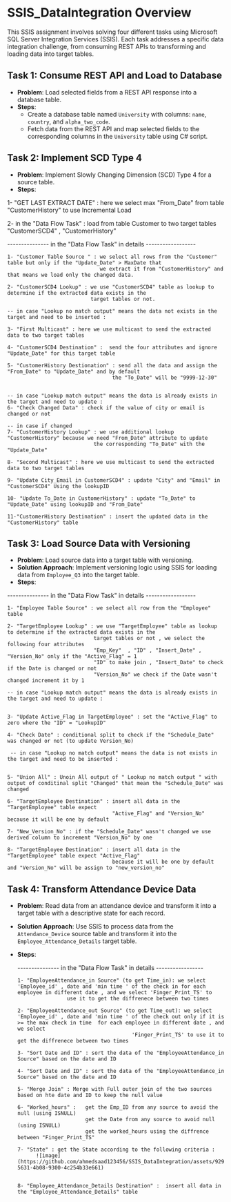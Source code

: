 # SSIS_DataIntegration Overview

This SSIS assignment involves solving four different tasks using Microsoft SQL Server Integration Services (SSIS). Each task addresses a specific data integration challenge, from consuming REST APIs to transforming and loading data into target tables.

## Task 1: Consume REST API and Load to Database
- **Problem**: Load selected fields from a REST API response into a database table.
- **Steps**:
  - Create a database table named `University` with columns: `name`, `country`, and `alpha_two_code`.
  - Fetch data from the REST API and map selected fields to the corresponding columns in the `University` table using C# script.
  
## Task 2: Implement SCD Type 4
- **Problem**: Implement Slowly Changing Dimension (SCD) Type 4 for a source table.
- **Steps**:
  
1- "GET LAST EXTRACT DATE" : here we select max "From_Date" from table "CustomerHistory" to use Incremental Load

2- in the "Data Flow Task" : load from table Customer to two target tables "CustomerSCD4" , "CustomerHistory"


--------------- in the "Data Flow Task" in details ------------------


    1- "Customer Table Source " : we select all rows from the "Customer" table but only if the "Update_Date" > MaxDate that
                                  we extract it from "CustomerHistory" and that means we load only the changed data.

    2- "CustomerSCD4 Lookup" : we use "CustomerSCD4" table as lookup to determine if the extracted data exists in the 
                               target tables or not.

	-- in case "Lookup no match output" means the data not exists in the target and need to be inserted :

	3- "First Multicast" : here we use multicast to send the extracted data to two target tables

	4- "CustomerSCD4 Destination" :  send the four attributes and ignore "Update_Date" for this target table

	5- "CustomerHistory Destionation" : send all the data and assign the "From_Date" to "Update_Date" and by default 
                                      the "To_Date" will be "9999-12-30" 


	-- in case "Lookup match output" means the data is already exists in the target and need to update :
	6- "Check Changed Data" : check if the value of city or email is changed or not

 	-- in case if changed
	7- "CustomerHistory Lookup" : we use additional lookup "CustomerHistory" because we need "From_Date" attribute to update 
                                the corresponding "To_Date" with the "Update_Date"
	
	8- "Second Multicast" : here we use multicast to send the extracted data to two target tables

	9- "Update City_Email in CustomerSCD4" : update "City" and "Email" in "CustomerSCD4" Using the lookupID

	10- "Update To_Date in CustomerHistory" : update "To_Date" to "Update_Date" using lookupID and "From_Date"

	11-"CustomerHistory Destination" : insert the updated data in the "CustomerHistory" table  

 




  
## Task 3: Load Source Data with Versioning
- **Problem**: Load source data into a target table with versioning.
- **Solution Approach**: Implement versioning logic using SSIS for loading data from `Employee_Q3` into the target table.
- **Steps**:

--------------- in the "Data Flow Task" in details ------------------

    1- "Employee Table Source" : we select all row from the "Employee" table

    2- "TargetEmployee Lookup" : we use "TargetEmployee" table as lookup to determine if the extracted data exists in the 
                                target tables or not , we select the following four attributes 
                                "Emp_Key"  , "ID" , "Insert_Date" , "Version_No" only if the "Active_Flag" = 1
                                "ID" to make join , "Insert_Date" to check if the Date is changed or not 
                                "Version_No" we check if the Date wasn't changed increment it by 1

	-- in case "Lookup match output" means the data is already exists in the target and need to update :
 

    3- "Update Active_Flag in TargetEmployee" : set the "Active_Flag" to zero where the "ID" = "LookupID" 

    4- "Check Date" : conditional split to check if the "Schedule_Date" was changed or not (to update Version_No)

     -- in case "Lookup no match output" means the data is not exists in the target and need to be inserted : 


    5- "Union All" : Unoin All output of " Lookup no match output " with output of conditinal split "Changed" that mean the "Schedule_Date" was changed

    6- "TargetEmployee Destination" : insert all data in the "TargetEmployee" table expect
                                      "Active_Flag" and "Version_No" because it will be one by default 

    7- "New_Version_No" : if the "Schedule_Date" wasn't changed we use derived column to increment "Version_No" by one 

    8- "TargetEmployee Destination" : insert all data in the "TargetEmployee" table expect "Active_Flag" 
                                      because it will be one by default and "Version_No" will be assign to "new_version_no"
                                      
  

## Task 4: Transform Attendance Device Data
- **Problem**: Read data from an attendance device and transform it into a target table with a descriptive state for each record.
- **Solution Approach**: Use SSIS to process data from the `Attendance_Device` source table and transform it into the `Employee_Attendance_Details` target table.
- **Steps**:
  
  --------------- in the "Data Flow Task" in details -----------------
  
      1- "EmployeeAttendance_in Source" (to get Time_in): we select 'Employee_id' , date and 'min time ' of the check in for each employee in different date , and we select 'Finger_Print_TS' to
  					  use it to get the diffrenece between two times
     
      2- "EmployeeAttendance_out Source" (to get Time_out): we select 'Employee_id' , date and 'min time ' of the check out only if it is >= the max check in time  for each employee in different date , and we select 
                                           'Finger_Print_TS' to use it to get the diffrenece between two times

      3- "Sort Date and ID" : sort the data of the "EmployeeAttendance_in Source" based on the date and ID

      4- "Sort Date and ID" : sort the data of the "EmployeeAttendance_in Source" based on the date and ID

      5- "Merge Join" : Merge with Full outer join of the two sources based on hte date and ID to keep the null value

      6- "Worked_hours" :   get the Emp_ID from any source to avoid the null (using ISNULL)
                            get the Date from any source to avoid null (using ISNULL)
                            get the worked_hours using the diffrence between "Finger_Print_TS"
  
      7- "State" : get the State according to the following criteria :
			![image](https://github.com/ahmedsaad123456/SSIS_DataIntegration/assets/92929722/dc615b06-5631-4b08-9300-4c254b33e661)


      8- "Employee_Attendance_Details Destination" :  insert all data in the "Employee_Attendance_Details" table


